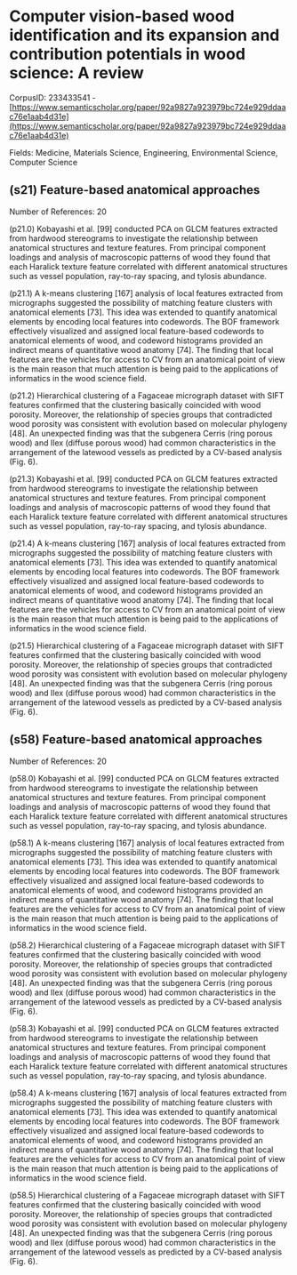 # Computer vision-based wood identification and its expansion and contribution potentials in wood science: A review

CorpusID: 233433541 - [https://www.semanticscholar.org/paper/92a9827a923979bc724e929ddaac76e1aab4d31e](https://www.semanticscholar.org/paper/92a9827a923979bc724e929ddaac76e1aab4d31e)

Fields: Medicine, Materials Science, Engineering, Environmental Science, Computer Science

## (s21) Feature-based anatomical approaches
Number of References: 20

(p21.0) Kobayashi et al. [99] conducted PCA on GLCM features extracted from hardwood stereograms to investigate the relationship between anatomical structures and texture features. From principal component loadings and analysis of macroscopic patterns of wood they found that each Haralick texture feature correlated with different anatomical structures such as vessel population, ray-to-ray spacing, and tylosis abundance.

(p21.1) A k-means clustering [167] analysis of local features extracted from micrographs suggested the possibility of matching feature clusters with anatomical elements [73]. This idea was extended to quantify anatomical elements by encoding local features into codewords. The BOF framework effectively visualized and assigned local feature-based codewords to anatomical elements of wood, and codeword histograms provided an indirect means of quantitative wood anatomy [74]. The finding that local features are the vehicles for access to CV from an anatomical point of view is the main reason that much attention is being paid to the applications of informatics in the wood science field.

(p21.2) Hierarchical clustering of a Fagaceae micrograph dataset with SIFT features confirmed that the clustering basically coincided with wood porosity. Moreover, the relationship of species groups that contradicted wood porosity was consistent with evolution based on molecular phylogeny [48]. An unexpected finding was that the subgenera Cerris (ring porous wood) and Ilex (diffuse porous wood) had common characteristics in the arrangement of the latewood vessels as predicted by a CV-based analysis (Fig. 6). 

(p21.3) Kobayashi et al. [99] conducted PCA on GLCM features extracted from hardwood stereograms to investigate the relationship between anatomical structures and texture features. From principal component loadings and analysis of macroscopic patterns of wood they found that each Haralick texture feature correlated with different anatomical structures such as vessel population, ray-to-ray spacing, and tylosis abundance.

(p21.4) A k-means clustering [167] analysis of local features extracted from micrographs suggested the possibility of matching feature clusters with anatomical elements [73]. This idea was extended to quantify anatomical elements by encoding local features into codewords. The BOF framework effectively visualized and assigned local feature-based codewords to anatomical elements of wood, and codeword histograms provided an indirect means of quantitative wood anatomy [74]. The finding that local features are the vehicles for access to CV from an anatomical point of view is the main reason that much attention is being paid to the applications of informatics in the wood science field.

(p21.5) Hierarchical clustering of a Fagaceae micrograph dataset with SIFT features confirmed that the clustering basically coincided with wood porosity. Moreover, the relationship of species groups that contradicted wood porosity was consistent with evolution based on molecular phylogeny [48]. An unexpected finding was that the subgenera Cerris (ring porous wood) and Ilex (diffuse porous wood) had common characteristics in the arrangement of the latewood vessels as predicted by a CV-based analysis (Fig. 6). 
## (s58) Feature-based anatomical approaches
Number of References: 20

(p58.0) Kobayashi et al. [99] conducted PCA on GLCM features extracted from hardwood stereograms to investigate the relationship between anatomical structures and texture features. From principal component loadings and analysis of macroscopic patterns of wood they found that each Haralick texture feature correlated with different anatomical structures such as vessel population, ray-to-ray spacing, and tylosis abundance.

(p58.1) A k-means clustering [167] analysis of local features extracted from micrographs suggested the possibility of matching feature clusters with anatomical elements [73]. This idea was extended to quantify anatomical elements by encoding local features into codewords. The BOF framework effectively visualized and assigned local feature-based codewords to anatomical elements of wood, and codeword histograms provided an indirect means of quantitative wood anatomy [74]. The finding that local features are the vehicles for access to CV from an anatomical point of view is the main reason that much attention is being paid to the applications of informatics in the wood science field.

(p58.2) Hierarchical clustering of a Fagaceae micrograph dataset with SIFT features confirmed that the clustering basically coincided with wood porosity. Moreover, the relationship of species groups that contradicted wood porosity was consistent with evolution based on molecular phylogeny [48]. An unexpected finding was that the subgenera Cerris (ring porous wood) and Ilex (diffuse porous wood) had common characteristics in the arrangement of the latewood vessels as predicted by a CV-based analysis (Fig. 6). 

(p58.3) Kobayashi et al. [99] conducted PCA on GLCM features extracted from hardwood stereograms to investigate the relationship between anatomical structures and texture features. From principal component loadings and analysis of macroscopic patterns of wood they found that each Haralick texture feature correlated with different anatomical structures such as vessel population, ray-to-ray spacing, and tylosis abundance.

(p58.4) A k-means clustering [167] analysis of local features extracted from micrographs suggested the possibility of matching feature clusters with anatomical elements [73]. This idea was extended to quantify anatomical elements by encoding local features into codewords. The BOF framework effectively visualized and assigned local feature-based codewords to anatomical elements of wood, and codeword histograms provided an indirect means of quantitative wood anatomy [74]. The finding that local features are the vehicles for access to CV from an anatomical point of view is the main reason that much attention is being paid to the applications of informatics in the wood science field.

(p58.5) Hierarchical clustering of a Fagaceae micrograph dataset with SIFT features confirmed that the clustering basically coincided with wood porosity. Moreover, the relationship of species groups that contradicted wood porosity was consistent with evolution based on molecular phylogeny [48]. An unexpected finding was that the subgenera Cerris (ring porous wood) and Ilex (diffuse porous wood) had common characteristics in the arrangement of the latewood vessels as predicted by a CV-based analysis (Fig. 6). 
